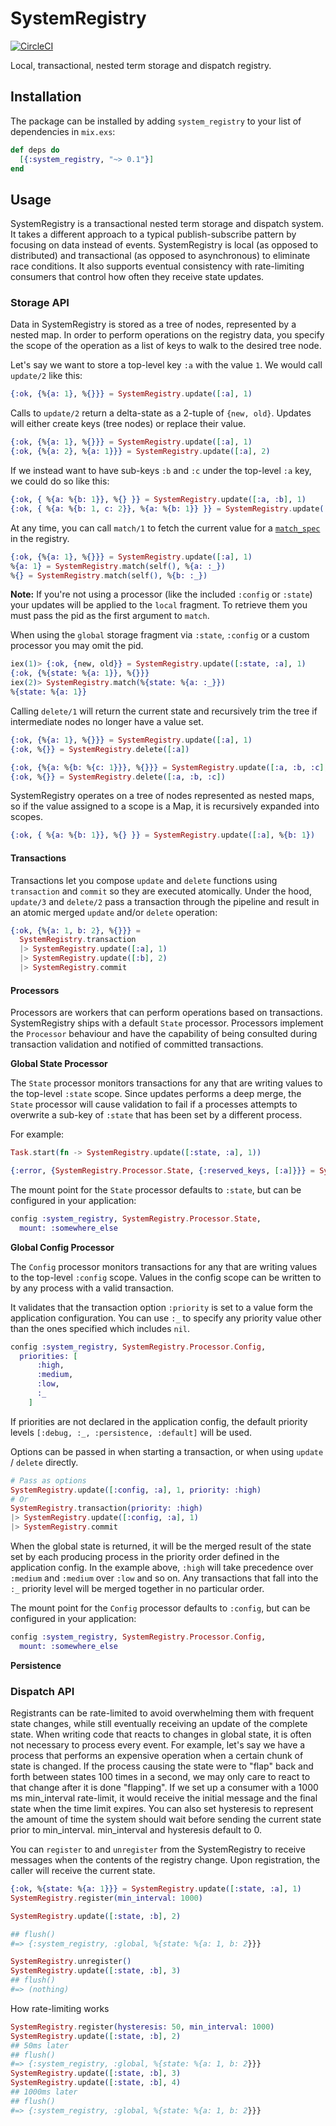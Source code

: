 # SystemRegistry

[![CircleCI](https://circleci.com/gh/nerves-project/system_registry.svg?style=svg)](https://circleci.com/gh/nerves-project/system_registry)

Local, transactional, nested term storage and dispatch registry.

## Installation

The package can be installed by adding `system_registry` to your list of dependencies in `mix.exs`:

```elixir
def deps do
  [{:system_registry, "~> 0.1"}]
end
```

## Usage

SystemRegistry is a transactional nested term storage and dispatch system. It takes a different approach to a typical publish-subscribe pattern by focusing on data instead of events. SystemRegistry is local (as opposed to distributed) and transactional (as opposed to asynchronous) to eliminate race conditions. It also supports eventual consistency with rate-limiting consumers that control how often they receive state updates.

### Storage API

Data in SystemRegistry is stored as a tree of nodes, represented by a nested map. In order to perform operations on the registry data, you specify the scope of the operation as a list of keys to walk to the desired tree node.

Let's say we want to store a top-level key `:a` with the value `1`. We would call `update/2` like this:

```elixir
{:ok, {%{a: 1}, %{}}} = SystemRegistry.update([:a], 1)
```

Calls to `update/2` return a delta-state as a 2-tuple of `{new, old}`. Updates will either create keys (tree nodes) or replace their value.

```elixir
{:ok, {%{a: 1}, %{}}} = SystemRegistry.update([:a], 1)
{:ok, {%{a: 2}, %{a: 1}}} = SystemRegistry.update([:a], 2)
```

If we instead want to have sub-keys `:b` and `:c` under the top-level `:a` key, we could do so like this:

```elixir
{:ok, { %{a: %{b: 1}}, %{} }} = SystemRegistry.update([:a, :b], 1)
{:ok, { %{a: %{b: 1, c: 2}}, %{a: %{b: 1}} }} = SystemRegistry.update([:a, :c], 2)
```

At any time, you can call `match/1` to fetch the current value for a [`match_spec`](https://hexdocs.pm/elixir/Registry.html#match/3) in the registry.

```elixir
{:ok, {%{a: 1}, %{}}} = SystemRegistry.update([:a], 1)
%{a: 1} = SystemRegistry.match(self(), %{a: :_})
%{} = SystemRegistry.match(self(), %{b: :_})
```
**Note:** If you're not using a processor (like the included `:config` or `:state`) your updates will be applied to the `local` fragment. To retrieve them you must pass the pid as the first argument to `match`. 

When using the `global` storage fragment via `:state`, `:config` or a custom processor you may omit the pid.

```elixir
iex(1)> {:ok, {new, old}} = SystemRegistry.update([:state, :a], 1)
{:ok, {%{state: %{a: 1}}, %{}}}
iex(2)> SystemRegistry.match(%{state: %{a: :_}})
%{state: %{a: 1}}
```

Calling `delete/1` will return the current state and recursively trim the tree if intermediate nodes no longer have a value set.

```elixir
{:ok, {%{a: 1}, %{}}} = SystemRegistry.update([:a], 1)
{:ok, %{}} = SystemRegistry.delete([:a])

{:ok, {%{a: %{b: %{c: 1}}}, %{}}} = SystemRegistry.update([:a, :b, :c], 1)
{:ok, %{}} = SystemRegistry.delete([:a, :b, :c])
```

SystemRegistry operates on a tree of nodes represented as nested maps, so if the value assigned to a scope is a Map, it is recursively expanded into scopes.

```elixir
{:ok, { %{a: %{b: 1}}, %{} }} = SystemRegistry.update([:a], %{b: 1})
```

#### Transactions

Transactions let you compose `update` and `delete` functions using `transaction` and `commit` so they are executed atomically. Under the hood, `update/3` and `delete/2` pass a transaction through the pipeline and result in an atomic merged `update` and/or `delete` operation:

```elixir
{:ok, {%{a: 1, b: 2}, %{}}} =
  SystemRegistry.transaction
  |> SystemRegistry.update([:a], 1)
  |> SystemRegistry.update([:b], 2)
  |> SystemRegistry.commit
```

#### Processors

Processors are workers that can perform operations based on transactions. SystemRegistry ships with a default `State` processor. Processors implement the `Processor` behaviour and have the capability of being consulted during transaction validation and notified of committed transactions.

**Global State Processor**

The `State` processor monitors transactions for any that are writing values to the top-level `:state` scope.
Since updates performs a deep merge, the `State` processor will cause validation to fail if a processes attempts to overwrite a sub-key of `:state` that has been set by a different process.

For example:
```elixir
Task.start(fn -> SystemRegistry.update([:state, :a], 1))

{:error, {SystemRegistry.Processor.State, {:reserved_keys, [:a]}}} = SystemRegistry.update([:state, :a], 2)
```

The mount point for the `State` processor defaults to `:state`, but can be configured in your application:

```elixir
config :system_registry, SystemRegistry.Processor.State,
  mount: :somewhere_else
```

**Global Config Processor**

The `Config` processor monitors transactions for any that are writing values to the top-level `:config` scope.
Values in the config scope can be written to by any process with a valid transaction.

It validates that the transaction option `:priority` is set to a value form the application configuration. You can use `:_` to specify any priority value other than the ones specified which includes `nil`.

```elixir
config :system_registry, SystemRegistry.Processor.Config,
  priorities: [
      :high,
      :medium,
      :low,
      :_
    ]
```

If priorities are not declared in the application config, the default priority
levels `[:debug, :_, :persistence, :default]` will be used.

Options can be passed in when starting a transaction, or when using `update` / `delete` directly.

```elixir
# Pass as options
SystemRegistry.update([:config, :a], 1, priority: :high)
# Or
SystemRegistry.transaction(priority: :high)
|> SystemRegistry.update([:config, :a], 1)
|> SystemRegistry.commit
```

When the global state is returned, it will be the merged result of the state set by each producing process in the priority order defined in the application config. In the example above, `:high` will take precedence over `:medium` and `:medium` over `:low` and so on. Any transactions that fall into the `:_` priority level will be merged together in no particular order.

The mount point for the `Config` processor defaults to `:config`, but can be configured in your application:

```elixir
config :system_registry, SystemRegistry.Processor.Config,
  mount: :somewhere_else
```

**Persistence**



### Dispatch API

Registrants can be rate-limited to avoid overwhelming them with frequent state changes, while still eventually receiving an update of the complete state.
When writing code that reacts to changes in global state, it is often not necessary to process every event.
For example, let's say we have a process that performs an expensive operation when a certain chunk of state is changed.
If the process causing the state were to "flap" back and forth between states 100 times in a second, we may only care to react to that change after it is done "flapping".
If we set up a consumer with a 1000 ms min_interval rate-limit, it would receive the initial message and the final state when the time limit expires. You can also set hysteresis to represent the amount of time the system should wait before sending the current state prior to min_interval. min_interval and hysteresis default to 0.

You can `register` to and `unregister` from the SystemRegistry to receive messages when the contents of the registry change. Upon registration, the caller will receive the current state.

```elixir
{:ok, %{state: %{a: 1}}} = SystemRegistry.update([:state, :a], 1)
SystemRegistry.register(min_interval: 1000)

SystemRegistry.update([:state, :b], 2)

## flush()
#=> {:system_registry, :global, %{state: %{a: 1, b: 2}}}

SystemRegistry.unregister()
SystemRegistry.update([:state, :b], 3)
## flush()
#=> (nothing)
```

How rate-limiting works

```elixir
SystemRegistry.register(hysteresis: 50, min_interval: 1000)
SystemRegistry.update([:state, :b], 2)
## 50ms later
## flush()
#=> {:system_registry, :global, %{state: %{a: 1, b: 2}}}
SystemRegistry.update([:state, :b], 3)
SystemRegistry.update([:state, :b], 4)
## 1000ms later
## flush()
#=> {:system_registry, :global, %{state: %{a: 1, b: 2}}}
```
